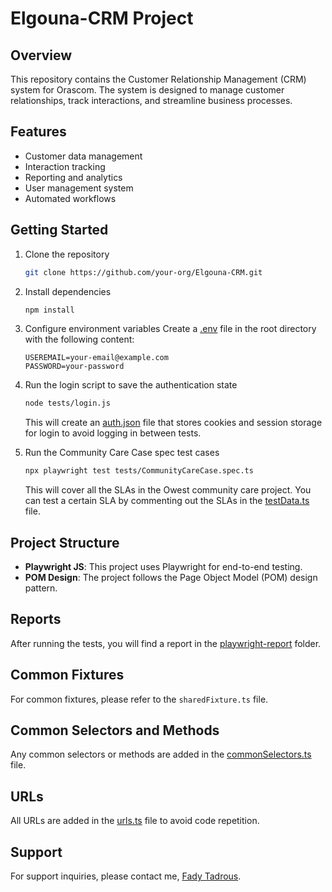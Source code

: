 # Elgouna-CRM Project

## Overview
This repository contains the Customer Relationship Management (CRM) system for Orascom. The system is designed to manage customer relationships, track interactions, and streamline business processes.

## Features
- Customer data management
- Interaction tracking
- Reporting and analytics
- User management system
- Automated workflows

## Getting Started
1. Clone the repository
    ```bash
    git clone https://github.com/your-org/Elgouna-CRM.git
    ```

2. Install dependencies
    ```bash
    npm install
    ```

3. Configure environment variables
    Create a [.env](http://_vscodecontentref_/1) file in the root directory with the following content:
    ```plaintext
    USEREMAIL=your-email@example.com
    PASSWORD=your-password
    ```

4. Run the login script to save the authentication state
    ```bash
    node tests/login.js
    ```
    This will create an [auth.json](https://github.com/your-org/Elgouna-CRM/blob/main/auth.json) file that stores cookies and session storage for login to avoid logging in between tests.

5. Run the Community Care Case spec test cases
    ```bash
    npx playwright test tests/CommunityCareCase.spec.ts
    ```
    This will cover all the SLAs in the Owest community care project. You can test a certain SLA by commenting out the SLAs in the [testData.ts](https://github.com/fadytadrous/Elgouna-CRM/blob/main/config/testData.ts) file.

## Project Structure
- **Playwright JS**: This project uses Playwright for end-to-end testing.
- **POM Design**: The project follows the Page Object Model (POM) design pattern.

## Reports
After running the tests, you will find a report in the [playwright-report](http://_vscodecontentref_/4) folder.

## Common Fixtures
For common fixtures, please refer to the `sharedFixture.ts` file.

## Common Selectors and Methods
Any common selectors or methods are added in the [commonSelectors.ts](https://github.com/fadytadrous/Elgouna-CRM/blob/main/Pages/common/commonSelectors.ts) file.

## URLs
All URLs are added in the [urls.ts](https://github.com/fadytadrous/Elgouna-CRM/blob/main/config/urls.ts) file to avoid code repetition.


## Support
For support inquiries, please contact me, [Fady Tadrous](https://www.linkedin.com/in/fady-tadrous/).